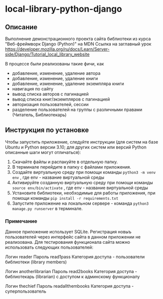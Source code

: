 # local-library-python-django

## Описание

Выполнение демонстрационного проекта сайта библиотеки из курса "Веб-фреймворк Django (Python)" на MDN
Ссылка на заглавный урок https://developer.mozilla.org/ru/docs/Learn/Server-side/Django/Tutorial_local_library_website

В процессе были реализованы такие фичи, как
- добавление, изменение, удаление автора
- добавление, изменение, удаление книги
- добавление, изменение, удаление экземпляра книги
- навигация по сайту
- вывод списка авторов с пагинацией
- вывод списка книг/экземпляров с пагинацией
- авторизация пользователей, сессии
- разделение пользователей на группы с различными правами (Читатель, Библиотекарь)

## Инструкция по установке

Чтобы запустить приложение, следуйте инструкции (для систем на базе Ubuntu и Python версии 3.10; для других систем или версий Python описанные шаги могут отличаться):

1. Скачайте файлы и распакуйте в отдельную папку.
2. В терминале перейдите в папку с файлами приложения.
3. Создайте виртуальную среду при помощи команды `python3 -m venv env` , где env - название виртуальной среды
4. Активируйте созданную виртуальную среду при помощи команды `source env/bin/activate` , где env - название виртуальной среды
5. Установите библиотеки, необходимые для работы приложения, при помощи команды `pip install -r requirements.txt`
6. Запустите приложение на локальном сервере - команда `python3 manage.py runserver` в терминале.


### Примечание

Данное приложение использует SQLite.
Регистрация новыъ пользователей через интерфейс сайта в данном приложении не реализована.
Для тестирования функционала сайта можно использовать следующих пользователей:

Логин reader
Пароль read1pass
Категория доступа - пользователи библиотеки (library members)

Логин anotherlibrarian
Пароль read2books
Категория доступа - библиотекарь (librarian) с доступом к админскому функционалу

Логин thechief
Пароль readallthembooks
Категория доступа - суперпользователь
